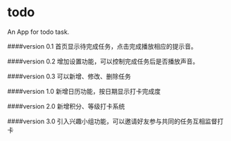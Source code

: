 # todo

An App for todo task.

####version 0.1
首页显示待完成任务，点击完成播放相应的提示音。

####version 0.2
增加设置功能，可以控制完成任务后是否播放声音。

####version 0.3
可以新增、修改、删除任务

####version 1.0
新增日历功能，按日期显示打卡完成度

####version 2.0
新增积分、等级打卡系统

####version 3.0
引入兴趣小组功能，可以邀请好友参与共同的任务互相监督打卡